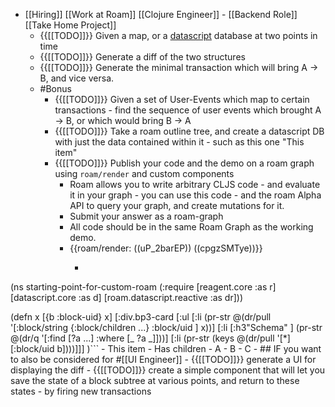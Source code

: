 - [[Hiring]] [[Work at Roam]] [[Clojure Engineer]] - [[Backend Role]] [[Take Home Project]]
    - {{[[TODO]]}} Given a map, or a [datascript](https://github.com/tonsky/datascript) database at two points in time
    - {{[[TODO]]}} Generate a diff of the two structures
    - {{[[TODO]]}} Generate the minimal transaction which will bring A -> B, and vice versa.
    - #Bonus 
        - {{[[TODO]]}} Given a set of User-Events which map to certain transactions - find the sequence of user events which brought A -> B, or which would bring B -> A
        - {{[[TODO]]}} Take a roam outline tree, and create a datascript DB with just the data contained within it  - such as this one "This item"
        - {{[[TODO]]}} Publish your code and the demo on a roam graph using `roam/render` and custom components
            - Roam allows you to write arbitrary CLJS code - and evaluate it in your graph - you can use this code - and the roam Alpha API to query your graph, and create mutations for it.
            - Submit your answer as a roam-graph
            - All code should be in the same Roam Graph as the working demo.
            - {{roam/render: ((uP_2barEP)) ((cpgzSMTye))}}
                - ```clojure
(ns starting-point-for-custom-roam
  (:require
   [reagent.core :as r]
   [datascript.core :as d]
   [roam.datascript.reactive :as dr]))

(defn x [{b :block-uid} x]
  	[:div.bp3-card 
     [:ul
     [:li (pr-str @(dr/pull '[:block/string {:block/children ...}
                              :block/uid 
                              ] x))]
      [:li [:h3"Schema" ]
       (pr-str @(dr/q 
                     '[:find [?a ...]
                       :where [_ ?a _]]))]
     [:li (pr-str (keys @(dr/pull '[*] [:block/uid b])))]]]
  )```
            - This item
                - Has children
                    - A
                    - B
                    - C
        - ## IF you want to also be considered for  #[[UI Engineer]]
            - {{[[TODO]]}}  generate a UI for displaying the diff 
            - {{[[TODO]]}} create a simple component that will let you save the state of a block subtree at various points, and return to these states - by firing new transactions
